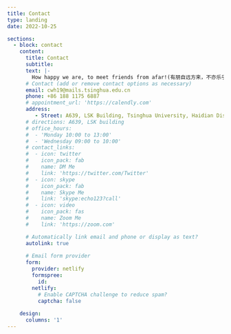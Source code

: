 ```yaml
---
title: Contact
type: landing
date: 2022-10-25

sections:
  - block: contact
    content:
      title: Contact
      subtitle:
      text: |-
        How happy we are, to meet friends from afar!(有朋自远方来，不亦乐乎！)
      # Contact (add or remove contact options as necessary)
      email: cwh19@mails.tsinghua.edu.cn    
      phone: +86 188 1175 6887
      # appointment_url: 'https://calendly.com'
      address: 
         - Street: A639, LSK Building, Tsinghua University, Haidian District, Beijing, China
      # directions: A639, LSK building
      # office_hours:
      #  - 'Monday 10:00 to 13:00'
      #  - 'Wednesday 09:00 to 10:00'
      # contact_links:
      #  - icon: twitter
      #    icon_pack: fab
      #    name: DM Me
      #    link: 'https://twitter.com/Twitter'
      #  - icon: skype
      #    icon_pack: fab
      #    name: Skype Me
      #    link: 'skype:echo123?call'
      #  - icon: video
      #    icon_pack: fas
      #    name: Zoom Me
      #    link: 'https://zoom.com'

      # Automatically link email and phone or display as text?
      autolink: true
      
      # Email form provider
      form:
        provider: netlify
        formspree:
          id:
        netlify:
          # Enable CAPTCHA challenge to reduce spam?
          captcha: false
        
    design:
      columns: '1'
---
```

